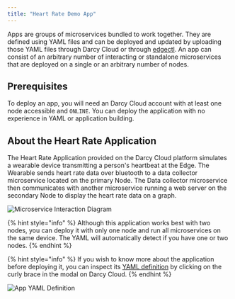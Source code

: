 ```yaml
---
title: "Heart Rate Demo App"
---
```

Apps are groups of microservices bundled to work together. They are defined using YAML files and can
be deployed and updated by uploading those YAML files through Darcy Cloud or
through [edgectl](../../get-started-edgectl/). An app can consist of an arbitrary number of
interacting or standalone microservices that are deployed on a single or an arbitrary number of
nodes.

## Prerequisites

To deploy an app, you will need an Darcy Cloud account with at least one node accessible
and `ONLINE`. You can deploy the application with no experience in YAML or application building.

## About the Heart Rate Application

The Heart Rate Application provided on the Darcy Cloud platform simulates a wearable device
transmitting a person's heartbeat at the Edge. The Wearable sends heart rate data over bluetooth to
a data collector microservice located on the primary Node. The Data collector microservice then
communicates with another microservice running a web server on the secondary Node to display the
heart rate data on a graph.

![Microservice Interaction Diagram](/images/14565bf8-4100-48da-841a-6e3cf0dbd395.png)

{% hint style="info" %} Although this application works best with two nodes, you can deploy it with
only one node and run all microservices on the same device. The YAML will automatically detect if
you have one or two nodes. {% endhint %}

{% hint style="info" %} If you wish to know more about the application before deploying it, you can
inspect its [YAML definition](./app-yaml.md) by clicking on the
curly brace in the modal on Darcy Cloud. {% endhint %}

![App YAML Definition](/images/3b76e231-64c8-4988-bbee-f9b2a447a2ec.png)
